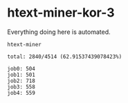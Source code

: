 # htext-miner-kor-3

Everything doing here is automated.

```
htext-miner

total: 2840/4514 (62.91537439078423%)

job0: 504
job1: 501
job2: 718
job3: 558
job4: 559
```